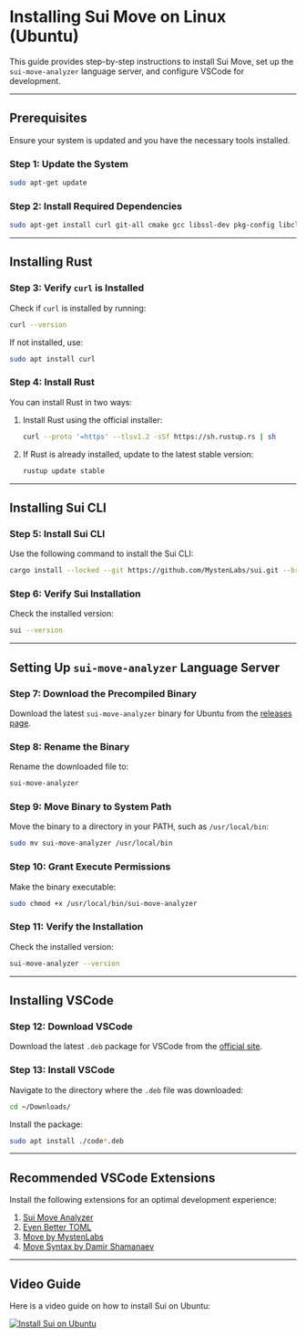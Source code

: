 # Installing Sui Move on Linux (Ubuntu)

This guide provides step-by-step instructions to install Sui Move, set up the `sui-move-analyzer` language server, and configure VSCode for development.

---

## Prerequisites

Ensure your system is updated and you have the necessary tools installed.

### **Step 1: Update the System**
```bash
sudo apt-get update
```

### **Step 2: Install Required Dependencies**
```bash
sudo apt-get install curl git-all cmake gcc libssl-dev pkg-config libclang-dev libpq-dev build-essential
```

---

## Installing Rust

### **Step 3: Verify `curl` is Installed**
Check if `curl` is installed by running:
```bash
curl --version
```
If not installed, use:
```bash
sudo apt install curl
```

### **Step 4: Install Rust**
You can install Rust in two ways:
1. Install Rust using the official installer:
   ```bash
   curl --proto '=https' --tlsv1.2 -sSf https://sh.rustup.rs | sh
   ```
2. If Rust is already installed, update to the latest stable version:
   ```bash
   rustup update stable
   ```

---

## Installing Sui CLI

### **Step 5: Install Sui CLI**
Use the following command to install the Sui CLI:
```bash
cargo install --locked --git https://github.com/MystenLabs/sui.git --branch testnet sui --features tracing
```

### **Step 6: Verify Sui Installation**
Check the installed version:
```bash
sui --version
```

---

## Setting Up `sui-move-analyzer` Language Server

### **Step 7: Download the Precompiled Binary**
Download the latest `sui-move-analyzer` binary for Ubuntu from the [releases page](https://github.com/movebit/sui-move-analyzer/releases/download/v1.1.8/sui-move-analyzer-ubuntu22.04-x86_64-v1.1.8).

### **Step 8: Rename the Binary**
Rename the downloaded file to:
```bash
sui-move-analyzer
```

### **Step 9: Move Binary to System Path**
Move the binary to a directory in your PATH, such as `/usr/local/bin`:
```bash
sudo mv sui-move-analyzer /usr/local/bin
```

### **Step 10: Grant Execute Permissions**
Make the binary executable:
```bash
sudo chmod +x /usr/local/bin/sui-move-analyzer
```

### **Step 11: Verify the Installation**
Check the installed version:
```bash
sui-move-analyzer --version
```

---

## Installing VSCode

### **Step 12: Download VSCode**
Download the latest `.deb` package for VSCode from the [official site](https://code.visualstudio.com/sha/download?build=stable&os=linux-deb-x64).

### **Step 13: Install VSCode**
Navigate to the directory where the `.deb` file was downloaded:
```bash
cd ~/Downloads/
```
Install the package:
```bash
sudo apt install ./code*.deb
```

---

## Recommended VSCode Extensions

Install the following extensions for an optimal development experience:
1. [Sui Move Analyzer](https://marketplace.visualstudio.com/items?itemName=MoveBit.sui-move-analyzer)
2. [Even Better TOML](https://marketplace.visualstudio.com/items?itemName=tamasfe.even-better-toml)
3. [Move by MystenLabs](https://marketplace.visualstudio.com/items?itemName=mysten.move)
4. [Move Syntax by Damir Shamanaev](https://marketplace.visualstudio.com/items?itemName=damirka.move-syntax)

---

## Video Guide

Here is a video guide on how to install Sui on Ubuntu:

[![Install Sui on Ubuntu](https://img.youtube.com/vi/owSlmn_-p3I/0.jpg)](https://youtu.be/owSlmn_-p3I)
```
